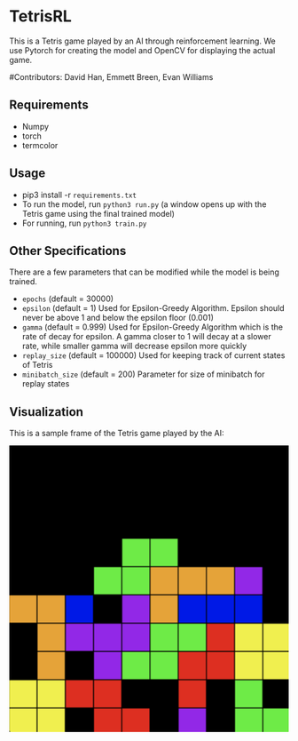 # TetrisRL
This is a Tetris game played by an AI through reinforcement learning. We use Pytorch for creating the model and OpenCV for displaying the actual game.

#Contributors:
David Han, Emmett Breen, Evan Williams

## Requirements
* Numpy
* torch
* termcolor

## Usage
* pip3 install -r `requirements.txt`
* To run the model, run `python3 run.py` (a window opens up with the Tetris game using the final trained model)
* For running, run `python3 train.py`

## Other Specifications
There are a few parameters that can be modified while the model is being trained. 
* `epochs` (default = 30000)
* `epsilon` (default = 1) Used for Epsilon-Greedy Algorithm. Epsilon should never be above 1 and below the epsilon floor (0.001)
* `gamma` (default = 0.999) Used for Epsilon-Greedy Algorithm which is the rate of decay for epsilon. A gamma closer to 1 will decay at a slower rate, while smaller gamma will decrease epsilon more quickly
* `replay_size` (default = 100000) Used for keeping track of current states of Tetris
* `minibatch_size` (default = 200) Parameter for size of minibatch for replay states

## Visualization
This is a sample frame of the Tetris game played by the AI:

![Sample frame of Tetris](./sample_run.png)
